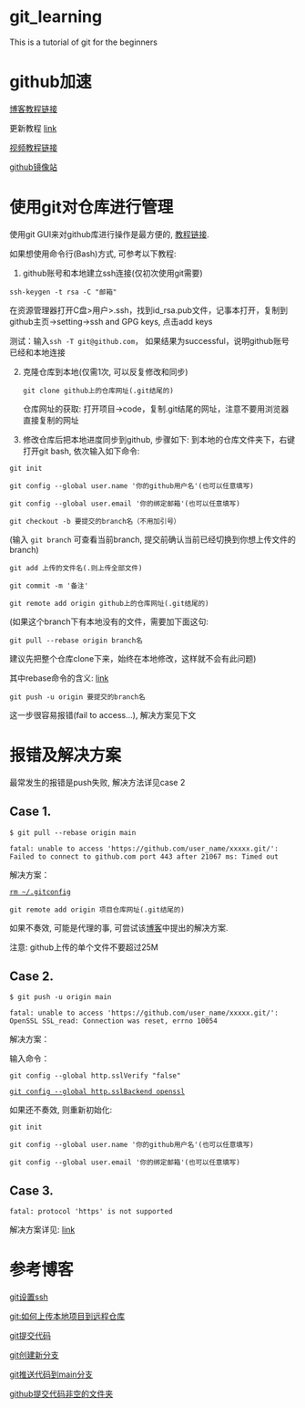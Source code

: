 # git_learning

This is a tutorial of git for the beginners

# github加速

[博客教程链接](https://blog.csdn.net/qq_51688013/article/details/123402986)

更新教程 [link](https://blog.csdn.net/langfeiyes/article/details/128487969)

[视频教程链接](https://www.bilibili.com/video/BV1za411j79T?spm_id_from=333.337.search-card.all.click&vd_source=589132dab1c04f6e167670673a35576agt)

[github镜像站](https://www.kgithub.com/)


# 使用git对仓库进行管理  

使用git GUI来对github库进行操作是最方便的, [教程链接](https://blog.csdn.net/m0_37273490/article/details/80517057). 

如果想使用命令行(Bash)方式, 可参考以下教程:

1. github账号和本地建立ssh连接(仅初次使用git需要)

`ssh-keygen -t rsa -C "邮箱"`

在资源管理器打开C盘>用户>.ssh，找到id_rsa.pub文件，记事本打开，复制到github主页->setting->ssh and GPG keys, 点击add keys

测试：输入`ssh -T git@github.com`， 如果结果为successful，说明github账号已经和本地连接

2. 克隆仓库到本地(仅需1次, 可以反复修改和同步)

   `git clone github上的仓库网址(.git结尾的)`

   仓库网址的获取: 打开项目->code，复制.git结尾的网址，注意不要用浏览器直接复制的网址

3. 修改仓库后把本地进度同步到github, 步骤如下: 到本地的仓库文件夹下，右键打开git bash, 依次输入如下命令:

`git init`

`git config --global user.name '你的github用户名'(也可以任意填写)`

`git config --global user.email '你的绑定邮箱'(也可以任意填写)`

`git checkout -b 要提交的branch名（不用加引号）`

(输入 `git branch`  可查看当前branch, 提交前确认当前已经切换到你想上传文件的branch)

`git add 上传的文件名(.则上传全部文件)`

`git commit -m '备注'`

`git remote add origin github上的仓库网址(.git结尾的)`

(如果这个branch下有本地没有的文件，需要加下面这句:

`git pull --rebase origin branch名`

建议先把整个仓库clone下来，始终在本地修改，这样就不会有此问题)

其中rebase命令的含义: [link](https://blog.csdn.net/m0_69424697/article/details/125106290)

`git push -u origin 要提交的branch名`

这一步很容易报错(fail to access...), 解决方案见下文

# 报错及解决方案

最常发生的报错是push失败, 解决方法详见case 2

## Case 1.

```
$ git pull --rebase origin main

fatal: unable to access 'https://github.com/user_name/xxxxx.git/': Failed to connect to github.com port 443 after 21067 ms: Timed out
```

解决方案：

[`rm ~/.gitconfig`](https://blog.csdn.net/Emily_JYN/article/details/117679831)

`git remote add origin 项目仓库网址(.git结尾的)`

如果不奏效, 可能是代理的事, 可尝试该[博客](https://blog.csdn.net/ESCM_/article/details/124498679)中提出的解决方案.

注意: github上传的单个文件不要超过25M

## Case 2.

```
$ git push -u origin main

fatal: unable to access 'https://github.com/user_name/xxxxx.git/': OpenSSL SSL_read: Connection was reset, errno 10054
```

解决方案： 

输入命令：

`git config --global http.sslVerify "false"`

[`git config --global http.sslBackend openssl`](https://blog.csdn.net/xiaobudong_007/article/details/115113066)

如果还不奏效, 则重新初始化: 

`git init`

`git config --global user.name '你的github用户名'(也可以任意填写)`

`git config --global user.email '你的绑定邮箱'(也可以任意填写)`

## Case 3.

`fatal: protocol 'https' is not supported `

解决方案详见: [link](https://blog.csdn.net/codererer/article/details/105303972)

# 参考博客

[git设置ssh](https://www.jianshu.com/p/ee2578821d49)

[git:如何上传本地项目到远程仓库](https://blog.csdn.net/weixin_46471601/article/details/124996250)

[git提交代码](https://blog.csdn.net/qq_46032550/article/details/121684365)

[git创建新分支](https://blog.csdn.net/qq_37899792/article/details/121328761)

[git推送代码到main分支](https://www.bilibili.com/read/cv8633117/)

[github提交代码非空的文件夹](https://www.cnblogs.com/zhangshijiezsj/p/14848801.html)
